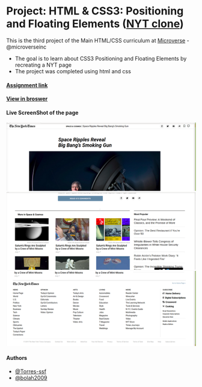 # Project: HTML & CSS3: Positioning and Floating Elements ([NYT clone](https://www.nytimes.com/2014/03/18/science/space/detection-of-waves-in-space-buttresses-landmark-theory-of-big-bang.html?_r=0))

This is the third project of the Main HTML/CSS curriculum at [Microverse](https://www.microverse.org/) - @microverseinc
* The goal is to learn about CSS3 Positioning and Floating Elements by recreating a NYT page 
* The project was completed using html and css 

#### [Assignment link](https://www.theodinproject.com/courses/html5-and-css3/lessons/positioning-and-floating-elements)

#### [View in broswer](https://torreschief.github.io/nyt-clone)

#### Live ScreenShot of the page
![ScreenShot 1](assets/nyt-clone-1.png)
![ScreenShot 2](assets/nyt-clone-2.png)
![ScreenShot 3](assets/nyt-clone-3.png)


#### Authors

* [@Torres-ssf](https://github.com/Torres-ssf)
* [@bolah2009](https://github.com/bolah2009/)
